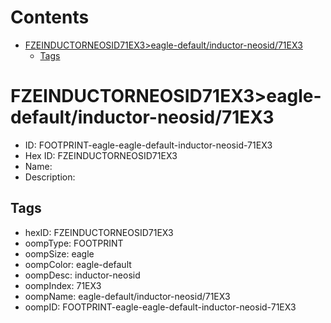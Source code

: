 



Contents
========

* [FZEINDUCTORNEOSID71EX3>eagle-default/inductor-neosid/71EX3](#fzeinductorneosid71ex3eagle-defaultinductor-neosid71ex3)
	* [Tags](#tags)

# FZEINDUCTORNEOSID71EX3>eagle-default/inductor-neosid/71EX3

- ID: FOOTPRINT-eagle-eagle-default-inductor-neosid-71EX3
- Hex ID: FZEINDUCTORNEOSID71EX3
- Name: 
- Description: 

## Tags

- hexID: FZEINDUCTORNEOSID71EX3
- oompType: FOOTPRINT
- oompSize: eagle
- oompColor: eagle-default
- oompDesc: inductor-neosid
- oompIndex: 71EX3
- oompName: eagle-default/inductor-neosid/71EX3
- oompID: FOOTPRINT-eagle-eagle-default-inductor-neosid-71EX3
